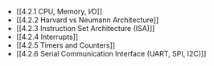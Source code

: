 

- [[4.2.1 CPU, Memory, I⁄O]]
- [[4.2.2 Harvard vs Neumann Architecture]]
- [[4.2.3 Instruction Set Architecture (ISA)]]
- [[4.2.4 Interrupts]]
- [[4.2.5 Timers and Counters]]
- [[4.2.6 Serial Communication Interface (UART, SPI, I2C)]]